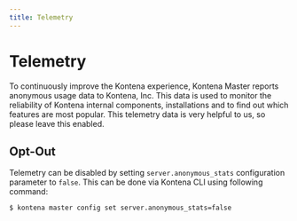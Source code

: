 ```yaml
---
title: Telemetry
---
```


# Telemetry

To continuously improve the Kontena experience, Kontena Master reports anonymous usage data to Kontena, Inc. This data is used to monitor the reliability of Kontena internal components, installations and to find out which features are most popular. This telemetry data is very helpful to us, so please leave this enabled.


## Opt-Out

Telemetry can be disabled by setting `server.anonymous_stats` configuration parameter to `false`. This can be done via Kontena CLI using following command:

```
$ kontena master config set server.anonymous_stats=false
```

